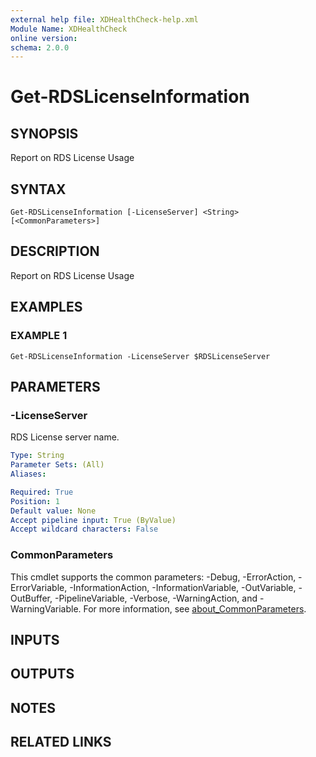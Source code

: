 ```yaml
---
external help file: XDHealthCheck-help.xml
Module Name: XDHealthCheck
online version:
schema: 2.0.0
---
```


# Get-RDSLicenseInformation

## SYNOPSIS
Report on RDS License Usage

## SYNTAX

```
Get-RDSLicenseInformation [-LicenseServer] <String> [<CommonParameters>]
```

## DESCRIPTION
Report on RDS License Usage

## EXAMPLES

### EXAMPLE 1
```
Get-RDSLicenseInformation -LicenseServer $RDSLicenseServer
```

## PARAMETERS

### -LicenseServer
RDS License server name.

```yaml
Type: String
Parameter Sets: (All)
Aliases:

Required: True
Position: 1
Default value: None
Accept pipeline input: True (ByValue)
Accept wildcard characters: False
```

### CommonParameters
This cmdlet supports the common parameters: -Debug, -ErrorAction, -ErrorVariable, -InformationAction, -InformationVariable, -OutVariable, -OutBuffer, -PipelineVariable, -Verbose, -WarningAction, and -WarningVariable. For more information, see [about_CommonParameters](http://go.microsoft.com/fwlink/?LinkID=113216).

## INPUTS

## OUTPUTS

## NOTES

## RELATED LINKS
